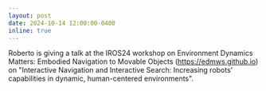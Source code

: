 ```yaml
---
layout: post
date: 2024-10-14 12:00:00-0400
inline: true
---
```


Roberto is giving a talk at the IROS24 workshop on Environment Dynamics Matters: Embodied Navigation to Movable Objects (https://edmws.github.io) on "Interactive Navigation and Interactive Search: Increasing robots' capabilities in dynamic, human-centered environments".